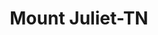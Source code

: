 ---
title: Mount Juliet-TN
slug: mount-juliet-tn
f_state:
- cms/state/tennessee.md
f_locations:
- cms/payday-loan/auto-cash-4942.md
- cms/payday-loan/auto-cash-4943.md
- cms/payday-loan/capitol-cash-6025.md
- cms/payday-loan/capitol-cash-6026.md
- cms/payday-loan/cash-express-llc-7509.md
- cms/payday-loan/tennessee-quick-cash-27220.md
- cms/payday-loan/tennessee-quick-cash-inc-27225.md
updated-on: '2024-05-30T13:41:28.615Z'
created-on: '2024-05-30T13:41:28.615Z'
published-on: '2024-05-30T13:54:32.469Z'
f_city: Mount Juliet
layout: '[city].html'
tags: city
---